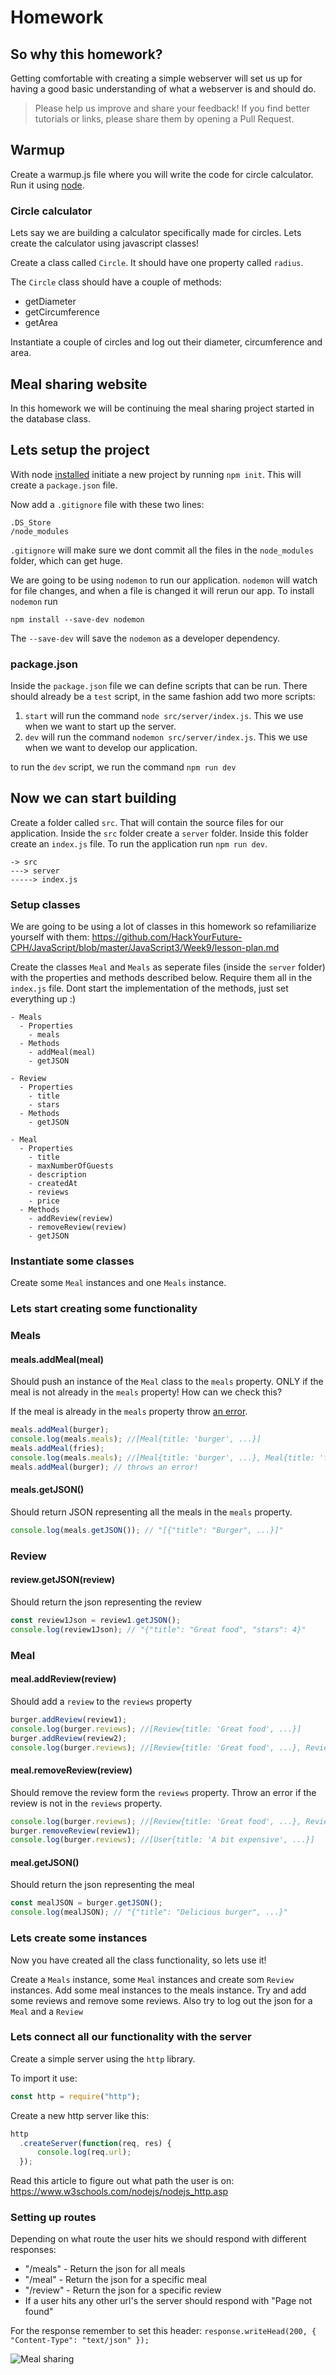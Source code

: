 # Homework

## So why this homework?
Getting comfortable with creating a simple webserver will set us up for having a good basic understanding of what a webserver is and should do. 

> Please help us improve and share your feedback! If you find better tutorials or links, please share them by opening a Pull Request.

## Warmup

Create a warmup.js file where you will write the code for circle calculator. Run it using [node](readme.md#installing-node). 

### Circle calculator
Lets say we are building a calculator specifically made for circles. Lets create the calculator using javascript classes!

Create a class called `Circle`. It should have one property called `radius`.

The `Circle` class should have a couple of methods:
- getDiameter
- getCircumference
- getArea

Instantiate a couple of circles and log out their diameter, circumference and area.


## Meal sharing website

In this homework we will be continuing the meal sharing project started in the database class. 

## Lets setup the project
With node [installed](readme.md#installing-node) initiate a new project by running `npm init`. This will create a `package.json` file. 

Now add a `.gitignore` file with these two lines:

```
.DS_Store
/node_modules
```

`.gitignore` will make sure we dont commit all the files in the `node_modules` folder, which can get huge. 

We are going to be using `nodemon` to run our application. `nodemon` will watch for file changes, and when a file is changed it will rerun our app. To install `nodemon` run 

`npm install --save-dev nodemon` 

The `--save-dev` will save the `nodemon` as a developer dependency. 

### package.json
Inside the `package.json` file we can define scripts that can be run. There should already be a `test` script, in the same fashion add two more scripts:
1. `start` will run the command `node src/server/index.js`. This we use when we want to start up the server.
2. `dev` will run the command `nodemon src/server/index.js`. This we use when we want to develop our application.  

to run the `dev` script, we run the command `npm run dev`

## Now we can start building
Create a folder called `src`. That will contain the source files for our application. Inside the `src` folder create a `server` folder. Inside this folder create an `index.js` file. To run the application run `npm run dev`.

```
-> src
---> server
-----> index.js
```


### Setup classes
We are going to be using a lot of classes in this homework so refamiliarize yourself with them: https://github.com/HackYourFuture-CPH/JavaScript/blob/master/JavaScript3/Week9/lesson-plan.md

Create the classes `Meal` and `Meals` as seperate files (inside the `server` folder) with the properties and methods described below. Require them all in the `index.js` file. Dont start the implementation of the methods, just set everything up :)

```
- Meals
  - Properties
    - meals
  - Methods
  	- addMeal(meal)
  	- getJSON

- Review
  - Properties
    - title
    - stars
  - Methods
    - getJSON

- Meal
  - Properties
    - title
    - maxNumberOfGuests
    - description
    - createdAt
    - reviews
    - price
  - Methods
    - addReview(review)
    - removeReview(review)
    - getJSON

```

### Instantiate some classes
Create some `Meal` instances and one `Meals` instance.

### Lets start creating some functionality

### Meals

#### meals.addMeal(meal)
Should push an instance of the `Meal` class to the `meals` property. ONLY if the meal is not already in the `meals` property! How can we check this? 

If the meal is already in the `meals` property throw [an error](https://developer.mozilla.org/en-US/docs/Web/JavaScript/Reference/Global_Objects/Error).

```js
meals.addMeal(burger);
console.log(meals.meals); //[Meal{title: 'burger', ...}]
meals.addMeal(fries);
console.log(meals.meals); //[Meal{title: 'burger', ...}, Meal{title: 'fries', ...}]
meals.addMeal(burger); // throws an error!
```

#### meals.getJSON()
Should return JSON representing all the meals in the `meals` property. 

```js
console.log(meals.getJSON()); // "[{"title": "Burger", ...}]"
```

### Review

#### review.getJSON(review)
Should return the json representing the review

```js
const review1Json = review1.getJSON();
console.log(review1Json); // "{"title": "Great food", "stars": 4}"
```

### Meal

#### meal.addReview(review)
Should add a `review` to the `reviews` property

```js
burger.addReview(review1);
console.log(burger.reviews); //[Review{title: 'Great food', ...}]
burger.addReview(review2);
console.log(burger.reviews); //[Review{title: 'Great food', ...}, Review{title: 'A bit expensive', ...}]
```

#### meal.removeReview(review)
Should remove the review form the `reviews` property. Throw an error if the review is not in the `reviews` property.

```js
console.log(burger.reviews); //[Review{title: 'Great food', ...}, Review{title: 'A bit expensive', ...}]
burger.removeReview(review1);
console.log(burger.reviews); //[User{title: 'A bit expensive', ...}]
```

#### meal.getJSON()
Should return the json representing the meal

```js
const mealJSON = burger.getJSON();
console.log(mealJSON); // "{"title": "Delicious burger", ...}"
```

### Lets create some instances
Now you have created all the class functionality, so lets use it!

Create a `Meals` instance, some `Meal` instances and create som `Review` instances. Add some meal instances to the meals instance. Try and add some reviews and remove some reviews. Also try to log out the json for a `Meal` and a `Review`

### Lets connect all our functionality with the server
Create a simple server using the `http` library.

To import it use:

```js
const http = require("http");
```

Create a new http server like this:
```js
http
  .createServer(function(req, res) {
	  console.log(req.url);
  });
```

Read this article to figure out what path the user is on: https://www.w3schools.com/nodejs/nodejs_http.asp

### Setting up routes
Depending on what route the user hits we should respond with different responses:
- "/meals" - Return the json for all meals
- "/meal" - Return the json for a specific meal
- "/review" - Return the json for a specific review
- If a user hits any other url's the server should respond with "Page not found"

For the response remember to set this header: `response.writeHead(200, { "Content-Type": "text/json" });`

![Meal sharing](assets/meal-sharing.gif)

